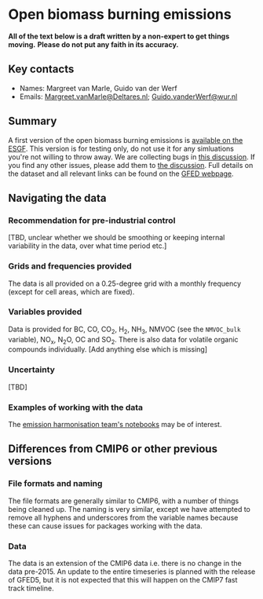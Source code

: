 # Open biomass burning emissions

**All of the text below is a draft written by a non-expert to get things moving.**
**Please do not put any faith in its accuracy.**

## Key contacts

- Names: Margreet van Marle, Guido van der Werf
- Emails: Margreet.vanMarle@Deltares.nl; Guido.vanderWerf@wur.nl

## Summary

A first version of the open biomass burning emissions is
[available on the ESGF](https://aims2.llnl.gov/search?project=input4MIPs&versionType=all&activeFacets=%7B%22source_id%22%3A%22DRES-CMIP-BB4CMIP7-1-0%22%7D).
This version is for testing only, do not use it for any simluations you're not willing to throw away.
We are collecting bugs in [this discussion](https://github.com/PCMDI/input4MIPs_CVs/discussions/138).
If you find any other issues, please add them to
[the discussion](https://github.com/PCMDI/input4MIPs_CVs/discussions/138).
Full details on the dataset and all relevant links can be found
on the [GFED webpage](https://www.globalfiredata.org/).

## Navigating the data

### Recommendation for pre-industrial control

[TBD, unclear whether we should be smoothing 
or keeping internal variability in the data, over what time period etc.]

### Grids and frequencies provided

The data is all provided on a 0.25-degree grid
with a monthly frequency (except for cell areas, which are fixed).

### Variables provided

Data is provided for 
BC, CO, CO<sub>2</sub>, H<sub>2</sub>, NH<sub>3</sub>, NMVOC (see the `NMVOC_bulk` variable), NO<sub>x</sub>, N<sub>2</sub>O, OC and SO<sub>2</sub>.
There is also data for volatile organic compounds individually.
[Add anything else which is missing]

### Uncertainty

[TBD]

### Examples of working with the data

The [emission harmonisation team's notebooks](https://github.com/iiasa/emissions_harmonization_historical/)
may be of interest.

## Differences from CMIP6 or other previous versions

### File formats and naming

The file formats are generally similar to CMIP6,
with a number of things being cleaned up.
The naming is very similar, 
except we have attempted to remove all hyphens and underscores from the variable names 
because these can cause issues for packages working with the data.

### Data

The data is an extension of the CMIP6 data i.e. there is no change in the data pre-2015.
An update to the entire timeseries is planned with the release of GFED5,
but it is not expected that this will happen on the CMIP7 fast track timeline.
